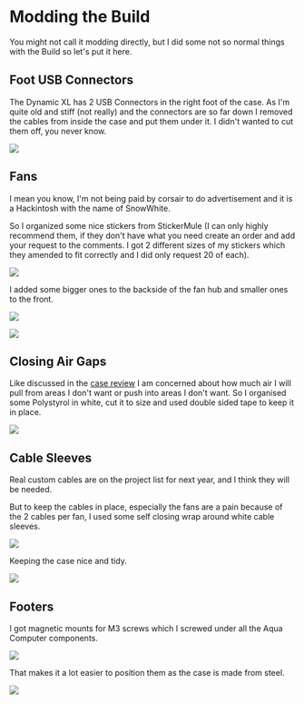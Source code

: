 # Modding the Build

You might not call it modding directly, but I did some not so normal things with the Build so let's put it here.

## Foot USB Connectors

The Dynamic XL has 2 USB Connectors in the right foot of the case. As I'm quite old and stiff \(not really\)  and the connectors are so far down I removed the cables from inside the case and put them under it. I didn't wanted to cut them off, you never know.

![](../.gitbook/assets/usbfooter.png)



## Fans

I mean you know, I'm not being paid by corsair to do advertisement and it is a Hackintosh with the name of SnowWhite.

So I organized some nice stickers from StickerMule \(I can only highly recommend them, if they don't have what you need create an order and add your request to the comments. I got 2 different sizes of my stickers which they amended to fit correctly and I did only request 20 of each\).

![](../.gitbook/assets/stickermule.png)

I added some bigger ones to the backside of the fan hub and smaller ones to the front.

![](../.gitbook/assets/corsairfans.png)

![](../.gitbook/assets/snowwhitefans.png)

## Closing Air Gaps

Like discussed in the [case review](../this-and-that/lianli-o11-dynamics-xl-review/airflow-in-the-lianli-o11-dynamics-xl.md) I am concerned about how much air I will pull from areas I don't want or push into areas I don't want. So I organised some Polystyrol in white, cut it to size and used double sided tape to keep it in place.

![](../.gitbook/assets/topgapclosed.png)

## Cable Sleeves

Real custom cables are on the project list for next year, and I think they will be needed.

But to keep the cables in place, especially the fans are a pain because of the 2 cables per fan, I used some self closing wrap around white cable sleeves.

![](../.gitbook/assets/fanswithsleeve.png)

Keeping the case nice and tidy.

![](../.gitbook/assets/tubeinginplace.png)

## Footers

I got magnetic mounts for M3 screws which I screwed under all the Aqua Computer components. 

![](../.gitbook/assets/farbwerkwithfeet.png)

That makes it a lot easier to position them as the case is made from steel.

![](../.gitbook/assets/aquaintheside.png)

